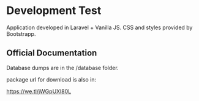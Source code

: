 # Development Test

Application developed in Laravel + Vanilla JS. CSS and styles provided by Bootstrapp.

## Official Documentation

Database dumps are in the /database folder.

package url for download is also in:

https://we.tl/jWGpUXl80L